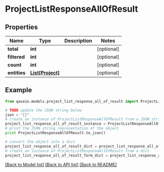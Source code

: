 # ProjectListResponseAllOfResult


## Properties

Name | Type | Description | Notes
------------ | ------------- | ------------- | -------------
**total** | **int** |  | [optional] 
**filtered** | **int** |  | [optional] 
**count** | **int** |  | [optional] 
**entities** | [**List[Project]**](Project.md) |  | [optional] 

## Example

```python
from qaseio.models.project_list_response_all_of_result import ProjectListResponseAllOfResult

# TODO update the JSON string below
json = "{}"
# create an instance of ProjectListResponseAllOfResult from a JSON string
project_list_response_all_of_result_instance = ProjectListResponseAllOfResult.from_json(json)
# print the JSON string representation of the object
print ProjectListResponseAllOfResult.to_json()

# convert the object into a dict
project_list_response_all_of_result_dict = project_list_response_all_of_result_instance.to_dict()
# create an instance of ProjectListResponseAllOfResult from a dict
project_list_response_all_of_result_form_dict = project_list_response_all_of_result.from_dict(project_list_response_all_of_result_dict)
```
[[Back to Model list]](../README.md#documentation-for-models) [[Back to API list]](../README.md#documentation-for-api-endpoints) [[Back to README]](../README.md)


